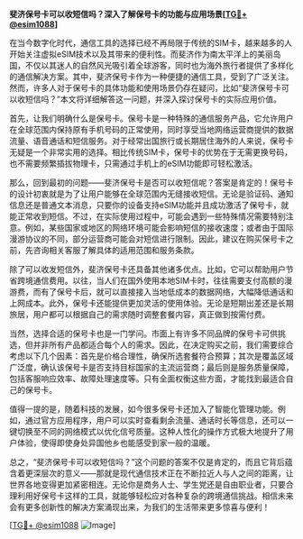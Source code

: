**斐济保号卡可以收短信吗？深入了解保号卡的功能与应用场景[[TG💪+ @esim1088](https://t.me/s/esim1088)]**

在当今数字化时代，通信工具的选择已经不再局限于传统的SIM卡，越来越多的人开始关注虚拟eSIM技术以及其带来的便利性。而斐济作为南太平洋上的美丽岛国，不仅以其迷人的自然风光吸引着全球游客，同时也为海外旅行者提供了多样化的通信解决方案。其中，斐济保号卡作为一种便捷的通信工具，受到了广泛关注。然而，许多人对于保号卡的具体功能和使用场景仍存在疑问，比如“斐济保号卡可以收短信吗？”本文将详细解答这一问题，并深入探讨保号卡的实际应用价值。

首先，让我们明确什么是保号卡。保号卡是一种特殊的通信服务产品，它允许用户在全球范围内保持原有手机号码的正常使用，同时享受当地网络运营商提供的数据流量、语音通话和短信服务。对于经常出国旅行或长期居住海外的人来说，保号卡无疑是一个非常实用的选择。相比传统SIM卡，保号卡的优势在于无需更换号码，也不需要频繁插拔物理卡，只需通过手机上的eSIM功能即可轻松激活。

那么，回到最初的问题——斐济保号卡是否可以收短信呢？答案是肯定的！保号卡的设计初衷就是为了让用户能够在全球范围内无缝接收短信。无论是验证码、通知信息还是普通文本消息，只要你的设备支持eSIM功能并且成功激活了保号卡，就能正常收到短信。不过，在实际使用过程中，可能会遇到一些特殊情况需要特别注意。例如，某些国家或地区的网络环境可能会影响短信的接收速度；或者由于国际漫游协议的不同，部分运营商可能会对短信进行限制。因此，建议在购买保号卡之前，先咨询相关客服了解具体的适用范围和服务条款。

除了可以收发短信外，斐济保号卡还具备其他诸多优点。比如，它可以帮助用户节省跨境通信费用。以往，当人们在国外使用本地SIM卡时，往往需要支付高额的漫游费，而有了保号卡后，就可以直接接入当地低成本的数据网络，大幅降低通话和上网成本。此外，保号卡还能提供更加灵活的使用体验。无论是短期出差还是长期旅居，用户都可以根据自己的需求随时调整套餐内容，真正做到按需付费。

当然，选择合适的保号卡也是一门学问。市面上有许多不同品牌的保号卡可供挑选，但并非所有产品都适合每个人的需求。因此，在决定购买之前，我们需要综合考虑以下几个因素：首先是价格合理性，确保所选套餐符合预算；其次是覆盖区域广泛度，确认该保号卡是否支持目标国家的主流运营商；最后则是服务质量保障，包括客服响应效率、故障处理速度等。只有全面权衡这些方面，才能找到最适合自己的保号卡。

值得一提的是，随着科技的发展，如今很多保号卡还加入了智能化管理功能。例如，通过官方应用程序，用户可以实时查看剩余流量、通话时长等信息，还可以一键切换至不同的网络模式以优化信号质量。这种人性化的操作方式极大地提升了用户体验，使得即使身处异国他乡也能感受到家一般的温暖。

总之，“斐济保号卡可以收短信吗？”这个问题的答案不仅是肯定的，而且它背后蕴含着更深层次的意义——那就是现代通信技术正在不断拉近人与人之间的距离，让世界各地变得更加紧密相连。无论你是商务人士、学生党还是自由职业者，只要合理利用好保号卡这样的工具，就能够轻松应对各种复杂的跨境通信挑战。相信未来会有更多创新性的解决方案涌现出来，为我们的生活带来更多惊喜与便利！

[[TG💪+ @esim1088](https://t.me/s/esim1088) ![Image](https://i.postimg.cc/4NQfJmqS/Snipaste-2025-05-13-00-14-12.png)]